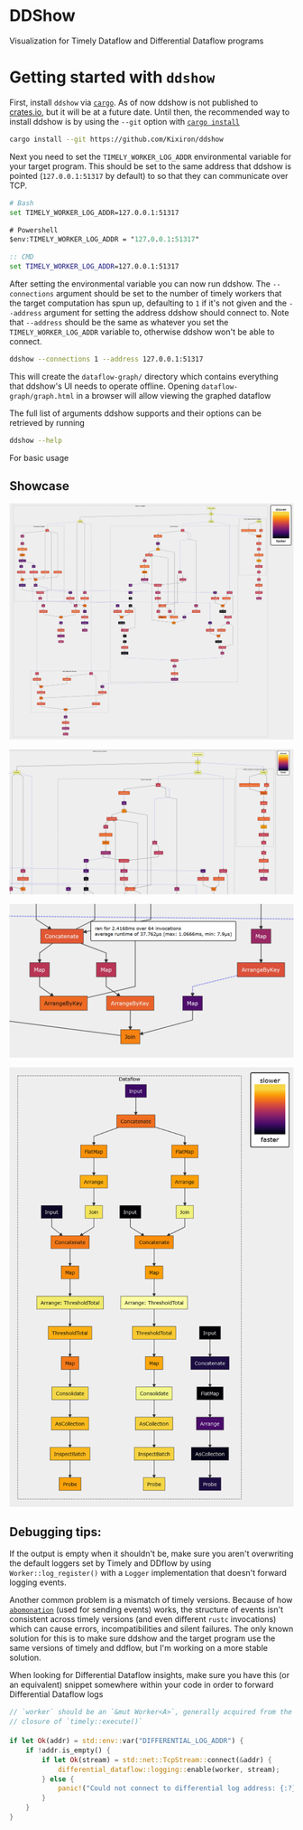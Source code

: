 # DDShow

Visualization for Timely Dataflow and Differential Dataflow programs

# Getting started with `ddshow`

First, install `ddshow` via [`cargo`](https://github.com/rust-lang/cargo/). As of now ddshow is not published
to [crates.io](https://crates.io/), but it will be at a future date. Until then, the recommended way to
install ddshow is by using the `--git` option with [`cargo install`](https://doc.rust-lang.org/cargo/commands/cargo-install.html#install-options)

```sh
cargo install --git https://github.com/Kixiron/ddshow
```

Next you need to set the `TIMELY_WORKER_LOG_ADDR` environmental variable for your target program. This should be
set to the same address that ddshow is pointed (`127.0.0.1:51317` by default) to so that they can communicate over TCP.

```sh
# Bash
set TIMELY_WORKER_LOG_ADDR=127.0.0.1:51317
```

```ps
# Powershell
$env:TIMELY_WORKER_LOG_ADDR = "127.0.0.1:51317"
```

```cmd
:: CMD
set TIMELY_WORKER_LOG_ADDR=127.0.0.1:51317
```

After setting the environmental variable you can now run ddshow. The `--connections` argument
should be set to the number of timely workers that the target computation has spun up, defaulting
to `1` if it's not given and the `--address` argument for setting the address ddshow should connect to.
Note that `--address` should be the same as whatever you set the `TIMELY_WORKER_LOG_ADDR` variable to,
otherwise ddshow won't be able to connect.

```sh
ddshow --connections 1 --address 127.0.0.1:51317
```

This will create the `dataflow-graph/` directory which contains everything that ddshow's UI needs
to operate offline. Opening `dataflow-graph/graph.html` in a browser will allow viewing the graphed dataflow

The full list of arguments ddshow supports and their options can be retrieved by running

```sh
ddshow --help
```

For basic usage 

## Showcase

![](https://raw.githubusercontent.com/Kixiron/ddshow/master/assets/ddshow-large.png)

![](https://raw.githubusercontent.com/Kixiron/ddshow/master/assets/ddshow.png)

![](https://raw.githubusercontent.com/Kixiron/ddshow/master/assets/ddshow-tooltip.png)

![](https://raw.githubusercontent.com/Kixiron/ddshow/master/assets/citations.png)

## Debugging tips:

If the output is empty when it shouldn't be, make sure you aren't overwriting the default
loggers set by Timely and DDflow by using `Worker::log_register()` with a `Logger`
implementation that doesn't forward logging events.

Another common problem is a mismatch of timely versions. Because of how [`abomonation`](https://docs.rs/abomonation/0.7.3/abomonation/)
(used for sending events) works, the structure of events isn't consistent across timely versions
(and even different `rustc` invocations) which can cause errors, incompatibilities and silent
failures. The only known solution for this is to make sure ddshow and the target program use
the same versions of timely and ddflow, but I'm working on a more stable solution.

When looking for Differential Dataflow insights, make sure you have this (or an equivalent)
snippet somewhere within your code in order to forward Differential Dataflow logs

```rust
// `worker` should be an `&mut Worker<A>`, generally acquired from the inner
// closure of `timely::execute()`

if let Ok(addr) = std::env::var("DIFFERENTIAL_LOG_ADDR") {
    if !addr.is_empty() {
        if let Ok(stream) = std::net::TcpStream::connect(&addr) {
            differential_dataflow::logging::enable(worker, stream);
        } else {
            panic!("Could not connect to differential log address: {:?}", addr);
        }
    }
}
```
